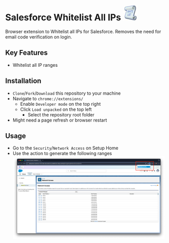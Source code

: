 # Salesforce Whitelist All IPs ![logo](img/48.jpg)

Browser extension to Whitelist all IPs for Salesforce.
Removes the need for email code verification on login.

## Key Features
  - Whitelist all IP ranges

## Installation
  - `Clone`/`Fork`/`Download` this repository to your machine
  - Navigate to ```chrome://extensions/```
    - Enable `Developer mode` on the top right
    - Click `Load unpacked` on the top left
      - Select the repository root folder
  - Might need a page refresh or browser restart

## Usage
  - Go to the `Security`/`Network Access` on Setup Home
  - Use the action to generate the following ranges
    ![usage](img/usage.png)
